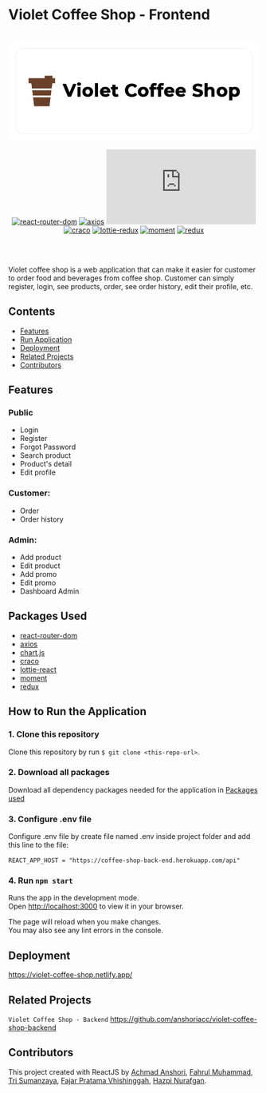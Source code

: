# Violet Coffee Shop - Frontend

<br/>

<div align="center">
	<img height="200" src="https://raw.githubusercontent.com/anshoriacc/violet-coffee-shop-backend/master/public/github-banner.png" alt="VioletCoffeeShop">

[![react-router-dom](https://img.shields.io/npm/v/react-router-dom?label=react-router-dom)](https://www.npmjs.com/package/react-router-dom)
[![axios](https://img.shields.io/npm/v/axios?label=axios)](https://www.npmjs.com/package/axios)
[![chart.js](https://img.shields.io/npm/v/chart.js?label=chart.js)](https://www.npmjs.com/package/chart.js)
[![craco](https://img.shields.io/npm/v/craco?label=craco)](https://www.npmjs.com/package/craco)
[![lottie-redux](https://img.shields.io/npm/v/lottie-redux?label=lottie-redux)](https://www.npmjs.com/package/lottie-redux)
[![moment](https://img.shields.io/npm/v/moment?label=moment)](https://www.npmjs.com/package/moment)
[![redux](https://img.shields.io/npm/v/redux?label=redux)](https://www.npmjs.com/package/redux)

<br/>

</div>

<br/>

Violet coffee shop is a web application that can make it easier for customer to order food and beverages from coffee shop. Customer can simply register, login, see products, order, see order history, edit their profile, etc.

## Contents

- [Features](#features)
- [Run Application](#run-application)
- [Deployment](#deployment)
- [Related Projects](#related-projects)
- [Contributors](#contributors)

## Features

### Public

- Login
- Register
- Forgot Password
- Search product
- Product's detail
- Edit profile

### Customer:

- Order
- Order history

### Admin:

- Add product
- Edit product
- Add promo
- Edit promo
- Dashboard Admin

## Packages Used

- [react-router-dom](https://www.npmjs.com/package/react-router-dom)
- [axios](https://www.npmjs.com/package/axios)
- [chart.js](https://www.npmjs.com/package/chart.js)
- [craco](https://www.npmjs.com/package/craco)
- [lottie-react](https://www.npmjs.com/package/lottie-react)
- [moment](https://www.npmjs.com/package/moment)
- [redux](https://www.npmjs.com/package/redux)

## How to Run the Application

### 1. Clone this repository

Clone this repository by run `$ git clone <this-repo-url>`.

### 2. Download all packages

Download all dependency packages needed for the application in [Packages used](#packages-used)

### 3. Configure .env file

Configure .env file by create file named .env inside project folder and add this line to the file:

```
REACT_APP_HOST = "https://coffee-shop-back-end.herokuapp.com/api"
```

### 4. Run `npm start`

Runs the app in the development mode.\
Open [http://localhost:3000](http://localhost:3000) to view it in your browser.

The page will reload when you make changes.\
You may also see any lint errors in the console.

## Deployment

<https://violet-coffee-shop.netlify.app/>

## Related Projects

`Violet Coffee Shop - Backend` <https://github.com/anshoriacc/violet-coffee-shop-backend>

## Contributors

This project created with ReactJS by [Achmad Anshori](https://github.com/anshoriacc), [Fahrul Muhammad](https://github.com/fahrul-muhammad), [Tri Sumanzaya](https://github.com/Trisumanzaya93), [Fajar Pratama Vhishinggah](https://github.com/ikehikeh151), [Hazpi Nurafgan](https://github.com/Hazgn).

